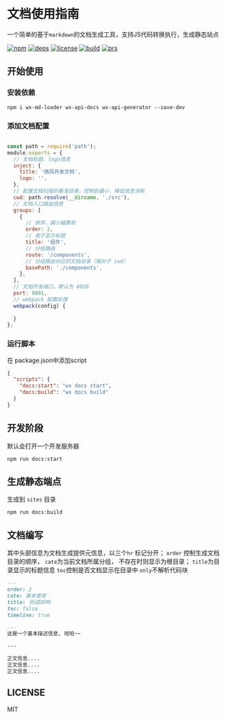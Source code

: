 # 文档使用指南

一个简单的基于`markdown`的文档生成工具，支持JS代码转换执行，生成静态站点

[![npm][npm]][npm-url]
[![deps][deps]][deps-url]
[![license][license]][license-url]
[![build][build]][build-url]
[![prs][prs]][prs-url]

## 开始使用


### 安装依赖

```shell script
npm i wx-md-loader wx-api-docs wx-api-generator --save-dev
```


### 添加文档配置

```js

const path = require('path');
module.exports = {
  // 文档标题、logo信息
  inject: {
    title: '微风开发文档',
    logo: '',
  },
  // 配置文档扫描的基准目录，控制到最小，降低信息消耗
  cwd: path.resolve(__dirname, './src'),
  // 文档入口路由信息
  groups: [
    {
      // 排序，越小越靠前
      order: 2,
      // 用于显示标题
      title: '组件',
      // 分组路由
      route: '/components',
      // 分组路由对应的文档目录（相对于 cwd）
      basePath: './components',
    },
  ],
  // 文档开发端口，默认为 8020
  port: 9001,
  // webpack 配置处理
  webpack(config) {
    
  }
};

```

### 运行脚本

在 package.json中添加script

```json
{
  "scripts": {
    "docs:start": "wx docs start",
    "docs:build": "wx docs build"
  }
}

```

## 开发阶段

默认会打开一个开发服务器

```shell script
npm run docs:start
```


## 生成静态端点

生成到 `sites` 目录

```shell script
npm run docs:build
```


## 文档编写

 其中头部信息为文档生成提供元信息，以三个`hr` 标记分开；
`order` 控制生成文档目录的顺序，
`cate`为当前文档所属分组， 不存在时则显示为根目录；
`title`为目录显示的标题信息
`toc`控制是否文档显示在目录中
`only`不解析代码块

```markdown
---
order: 2
cate: 基本使用
title: 测试DEMO
toc: false
timeline: true

---
这是一个基本描述信息, 哈哈~~

---

正文信息....
正文信息....
正文信息....

```


## LICENSE

MIT


[npm]: https://img.shields.io/npm/v/wx-api-docs
[npm-url]: https://www.npmjs.com/package/wx-api-docs

[deps]: https://img.shields.io/david/webpack/webpack.svg
[deps-url]: #


[prs]: https://img.shields.io/badge/PRs-welcome-brightgreen.svg
[prs-url]: https://github.com/wx-open/wx-api-docs/pulls

[license]: https://img.shields.io/github/license/wx-open/wx-api-docs
[license-url]: #
[cover]: https://badgen.net/codecov/c/github/wx-open/wx-api-docs/master
[cover-url]: https://codecov.io/github/wx-open/wx-api-docs/

[build]:https://travis-ci.com/wx-open/wx-api-docs.svg?branch=master
[build-url]:https://travis-ci.com/wx-open/wx-api-docs
